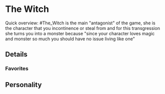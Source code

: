 # The Witch

Quick overview: 
#The_Witch is the main "antagonist" of the game, she is the character that you incontinence or steal from and for this transgression she turns you into a monster because "since your character loves magic and monster so much you should have no issue living like one" 

## Details

### Favorites


## Personality 
